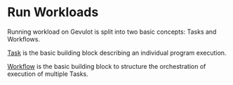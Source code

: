 # Run Workloads

Running workload on Gevulot is split into two basic concepts: Tasks and Workflows.

[Task](tasks.md) is the basic building block describing an individual program execution.

[Workflow](workflows.md) is the basic building block to structure the orchestration of execution of multiple Tasks.

